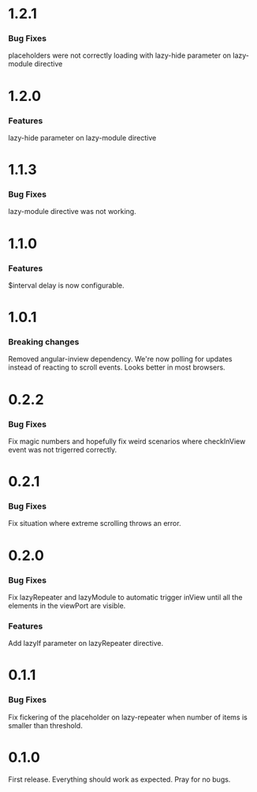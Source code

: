# 1.2.1
### Bug Fixes
placeholders were not correctly loading with lazy-hide parameter on lazy-module directive

# 1.2.0
### Features
lazy-hide parameter on lazy-module directive

# 1.1.3
### Bug Fixes
lazy-module directive was not working.

# 1.1.0
### Features
$interval delay is now configurable.

# 1.0.1
### Breaking changes
Removed angular-inview dependency. We're now polling for updates instead of reacting to scroll events. Looks better in most browsers.

# 0.2.2
### Bug Fixes
Fix magic numbers and hopefully fix weird scenarios where checkInView event was not trigerred correctly.

# 0.2.1
### Bug Fixes
Fix situation where extreme scrolling throws an error.

# 0.2.0
### Bug Fixes
Fix lazyRepeater and lazyModule to automatic trigger inView until all the elements in the viewPort are visible.

### Features
Add lazyIf parameter on lazyRepeater directive.

# 0.1.1
### Bug Fixes
Fix fickering of the placeholder on lazy-repeater when number of items is smaller than threshold.

# 0.1.0
First release. Everything should work as expected. Pray for no bugs.
